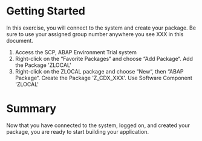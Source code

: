 # Getting Started
In this exercise, you will connect to the system and create your package. Be sure to use your assigned group number anywhere you see XXX in this document.
1. Access the SCP, ABAP Environment Trial system
2. Right-click on the “Favorite Packages“ and choose “Add Package“. Add the Package 'ZLOCAL'
3. Right-click on the ZLOCAL package and choose “New“, then “ABAP Package“. Create the Package 'Z_CDX_XXX'. Use Software Component 'ZLOCAL'
# Summary
Now that you have connected to the system, logged on, and created your package, you are ready to start building your application.
